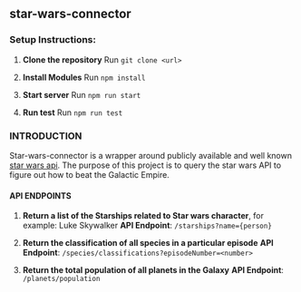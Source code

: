 ## star-wars-connector
### Setup Instructions:
1. **Clone the repository**
      Run `git clone <url>`

2. **Install Modules**
      Run `npm install`

3. **Start server**
      Run `npm run start`

4. **Run test**
      Run `npm run test`

### INTRODUCTION

Star-wars-connector is a wrapper around publicly available and well known [star wars api](https://swapi.dev/). The purpose of this project is to query the star wars API to figure out how to beat the Galactic Empire. 

#### API ENDPOINTS
1. **Return a list of the Starships related to Star wars character**, for example: Luke Skywalker
  **API Endpoint**: `/starships?name={person}`

2. **Return the classification of all species in a particular episode**
  **API Endpoint**: `/species/classifications?episodeNumber=<number>`

3. **Return the total population of all planets in the Galaxy**
  **API Endpoint**: `/planets/population`
